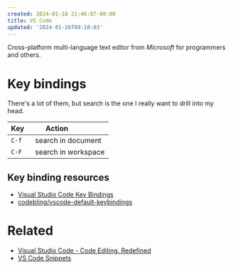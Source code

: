 ```yaml
---
created: 2024-01-18 21:46:07-08:00
title: VS Code
updated: '2024-01-26T09:10:03'
---
```


Cross-platform multi-language text editor from *Microsoft* for programmers and others.

# Key bindings

There's a lot of them, but search is the one I really want to drill into my head.

|Key  |Action              |
|------|---------------------------|
|`C-f`|search in document  |
|`C-F`|search in workspace|

## Key binding resources

* [Visual Studio Code Key Bindings](https://code.visualstudio.com/docs/getstarted/keybindings)
* [codebling/vscode-default-keybindings](https://github.com/codebling/vs-code-default-keybindings)

# Related

* [Visual Studio Code - Code Editing. Redefined](https://code.visualstudio.com)
* [VS Code Snippets](VS%20Code%20Snippets.md)